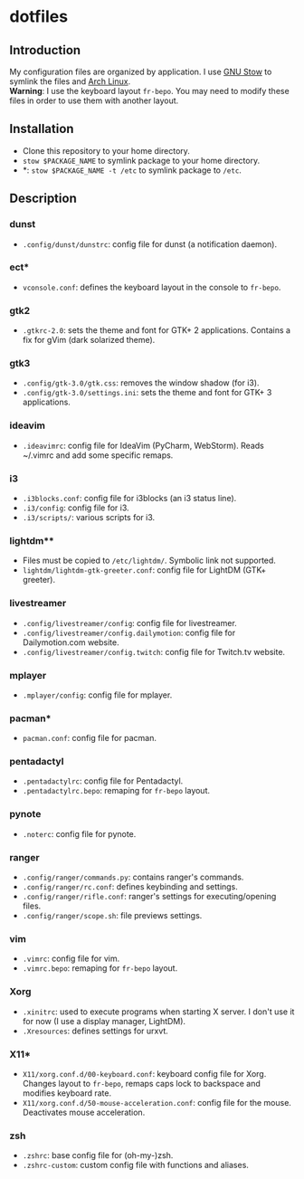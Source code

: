 # dotfiles

## Introduction
My configuration files are organized by application. I use [GNU Stow](1) to symlink the files and [Arch Linux](2).  
<strong>Warning</strong>: I use the keyboard layout `fr-bepo`. You may need to modify these files in order to use them with another layout.

## Installation

- Clone this repository to your home directory.
- `stow $PACKAGE_NAME` to symlink package to your home directory.
- \*: `stow $PACKAGE_NAME -t /etc` to symlink package to `/etc`.

## Description


### dunst
- `.config/dunst/dunstrc`: config file for dunst (a notification daemon).

### ect*
- `vconsole.conf`: defines the keyboard layout in the console to `fr-bepo`.

### gtk2
- `.gtkrc-2.0`: sets the theme and font for GTK+ 2 applications. Contains a fix for gVim (dark solarized theme).

### gtk3
- `.config/gtk-3.0/gtk.css`: removes the window shadow (for i3).
- `.config/gtk-3.0/settings.ini`: sets the theme and font for GTK+ 3 applications.

### ideavim
- `.ideavimrc`: config file for IdeaVim (PyCharm, WebStorm). Reads ~/.vimrc and add some specific remaps.

### i3
- `.i3blocks.conf`: config file for i3blocks (an i3 status line).
- `.i3/config`: config file for i3. 
- `.i3/scripts/`: various scripts for i3.

### lightdm**
- Files must be copied to `/etc/lightdm/`. Symbolic link not supported.
- `lightdm/lightdm-gtk-greeter.conf`: config file for LightDM (GTK+ greeter).

### livestreamer
- `.config/livestreamer/config`: config file for livestreamer.
- `.config/livestreamer/config.dailymotion`: config file for Dailymotion.com website.
- `.config/livestreamer/config.twitch`: config file for Twitch.tv website.

### mplayer
- `.mplayer/config`: config file for mplayer.

### pacman*
- `pacman.conf`: config file for pacman.

### pentadactyl
- `.pentadactylrc`: config file for Pentadactyl.
- `.pentadactylrc.bepo`: remaping for `fr-bepo` layout.

### pynote
- `.noterc`: config file for pynote.

### ranger
- `.config/ranger/commands.py`: contains ranger's commands. 
- `.config/ranger/rc.conf`: defines keybinding and settings.
- `.config/ranger/rifle.conf`: ranger's settings for executing/opening files.
- `.config/ranger/scope.sh`: file previews settings.

### vim
- `.vimrc`: config file for vim.
- `.vimrc.bepo`: remaping for `fr-bepo` layout.

### Xorg
- `.xinitrc`: used to execute programs when starting X server. I don't use it for now (I use a display manager, LightDM).
- `.Xresources`: defines settings for urxvt.

### X11*
- `X11/xorg.conf.d/00-keyboard.conf`: keyboard config file for Xorg. Changes layout to `fr-bepo`, remaps caps lock to backspace and modifies keyboard rate.
- `X11/xorg.conf.d/50-mouse-acceleration.conf`: config file for the mouse. Deactivates mouse acceleration.

### zsh
- `.zshrc`: base config file for (oh-my-)zsh.
- `.zshrc-custom`: custom config file with functions and aliases.

[1]: https://www.gnu.org/software/stow/
[2]: https://www.archlinux.org/
